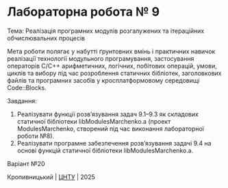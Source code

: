 ﻿# Лабораторна робота № 9

Тема: Реалізація програмних модулів розгалужених та ітераційних обчислювальних процесів

Мета роботи полягає у набутті ґрунтовних вмінь і практичних навичок реалізації технології модульного програмування, застосування операторів С/С++ арифметичних, логічних, побітових операцій, умови, циклів та вибору під час розроблення статичних бібліотек, заголовкових файлів та програмних засобів у кросплатформовому середовищі Code::Blocks. 

Завдання:
1. Реалізувати функції розв’язування задач 9.1–9.3 як складових статичної бібліотеки libModulesMarchenko.а (проект ModulesMarchenko, створений під час виконання лабораторної роботи №8).
2. Реалізувати програмне забезпечення розв’язування задачі 9.4 на основі функцій статичної бібліотеки libModulesMarchenko.а.

Варіант №20


Кропивницький | <a href="http://www.kntu.kr.ua/">ЦНТУ</a> | 2025